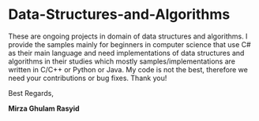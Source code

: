 # Data-Structures-and-Algorithms
These are ongoing projects in domain of data structures and algorithms. I provide the samples mainly for beginners in computer science that
use C# as their main language and need implementations of data structures and algorithms in their studies which mostly samples/implementations are
written in C/C++ or Python or Java. My code is not the best, therefore we need your contributions or bug fixes. Thank you!



Best Regards,

**Mirza Ghulam Rasyid**
